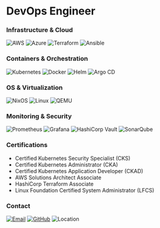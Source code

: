 # DevOps Engineer

### Infrastructure & Cloud
![AWS](https://img.shields.io/badge/AWS-%23FF9900.svg?style=flat-square&logo=amazon-aws&logoColor=white)
![Azure](https://img.shields.io/badge/azure-%230072C6.svg?style=flat-square&logo=microsoftazure&logoColor=white)
![Terraform](https://img.shields.io/badge/terraform-%235835CC.svg?style=flat-square&logo=terraform&logoColor=white)
![Ansible](https://img.shields.io/badge/ansible-%231A1918.svg?style=flat-square&logo=ansible&logoColor=white)

### Containers & Orchestration
![Kubernetes](https://img.shields.io/badge/kubernetes-%23326ce5.svg?style=flat-square&logo=kubernetes&logoColor=white)
![Docker](https://img.shields.io/badge/docker-%230db7ed.svg?style=flat-square&logo=docker&logoColor=white)
![Helm](https://img.shields.io/badge/helm-%23091C84.svg?style=flat-square&logo=helm&logoColor=white)
![Argo CD](https://img.shields.io/badge/Argo%20CD-1e0b3e?style=flat-square&logo=argo&logoColor=#d16044)

### OS & Virtualization
![NixOS](https://img.shields.io/badge/NixOS-5277C3?style=flat-square&logo=nixos&logoColor=white)
![Linux](https://img.shields.io/badge/Linux-FCC624?style=flat-square&logo=linux&logoColor=black)
![QEMU](https://img.shields.io/badge/QEMU-%23FF6F00.svg?style=flat-square&logo=qemu&logoColor=white)

### Monitoring & Security
![Prometheus](https://img.shields.io/badge/Prometheus-E6522C?style=flat-square&logo=prometheus&logoColor=white)
![Grafana](https://img.shields.io/badge/Grafana-F46800?style=flat-square&logo=grafana&logoColor=white)
![HashiCorp Vault](https://img.shields.io/badge/vault-%23FFD814.svg?style=flat-square&logo=vault&logoColor=black)
![SonarQube](https://img.shields.io/badge/SonarQube-black?style=flat-square&logo=sonarqube&logoColor=4E9BCD)

### Certifications
- Certified Kubernetes Security Specialist (CKS)
- Certified Kubernetes Administrator (CKA)
- Certified Kubernetes Application Developer (CKAD)
- AWS Solutions Architect Associate
- HashiCorp Terraform Associate
- Linux Foundation Certified System Administrator (LFCS)

### Contact
[![Email](https://img.shields.io/badge/Email-aleks.safronov@proton.me-blue?style=flat-square&logo=protonmail&logoColor=white)](mailto:aleks.safronov@proton.me)
[![GitHub](https://img.shields.io/badge/GitHub-thejondaw-181717?style=flat-square&logo=github&logoColor=white)](https://github.com/thejondaw)
![Location](https://img.shields.io/badge/Location-Chicago,_IL-red?style=flat-square)
